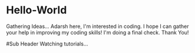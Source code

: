 # Hello-World
Gathering Ideas...
Adarsh here, I'm interested in coding. I hope I can gather your help in improving my coding skills!
I'm doing a final check.
Thank You!

#Sub Header
Watching tutorials...
